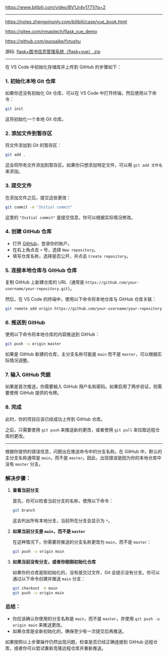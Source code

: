 https://www.bilibili.com/video/BV1Jr4y1771i?p=2

***

https://notes.zhengxinonly.com/bilibili/case/vue_book.html

https://gitee.com/nmaptech/flask_vue_demo

https://github.com/guosaike/fvtushu



源码: [flask+图书信息管理系统（flask+vue）.zip](flask+图书信息管理系统（flask+vue）.zip) 

***



在 VS Code 中初始化存储库并上传到 GitHub 的步骤如下：

### 1. 初始化本地 Git 仓库
如果你还没有初始化 Git 仓库，可以在 VS Code 中打开终端，然后使用以下命令：
```bash
git init
```
这将初始化一个本地 Git 仓库。

### 2. 添加文件到暂存区
将文件添加到 Git 的暂存区：
```bash
git add .
```
这会将所有文件添加到暂存区。如果你只想添加特定文件，可以用 `git add 文件名` 来添加。

### 3. 提交文件
在添加文件之后，提交这些更改：
```bash
git commit -m "Initial commit"
```
这里的 `"Initial commit"` 是提交信息，你可以根据实际情况修改。

### 4. 创建 GitHub 仓库
- 打开 [GitHub](https://github.com/)，登录你的账户。
- 在右上角点击 `+` 号，选择 `New repository`。
- 填写仓库名称，选择是否公开，并点击 `Create repository`。

### 5. 连接本地仓库与 GitHub 仓库
复制 GitHub 上新建仓库的 URL（通常是 `https://github.com/your-username/your-repository.git`）。

然后，在 VS Code 的终端中，使用以下命令将本地仓库与 GitHub 仓库关联：
```bash
git remote add origin https://github.com/your-username/your-repository.git
```

### 6. 推送到 GitHub
使用以下命令将本地仓库的内容推送到 GitHub：
```bash
git push -u origin master
```
如果是 GitHub 新建的仓库，主分支名称可能是 `main` 而不是 `master`，可以根据实际情况调整。

### 7. 输入 GitHub 凭据
如果是首次推送，你需要输入 GitHub 用户名和密码。如果启用了两步验证，则需要使用 GitHub 提供的令牌。

### 8. 完成
此时，你的项目应该已经成功上传到 GitHub 仓库。

之后，只需要使用 `git push` 来推送新的更改，或者使用 `git pull` 来拉取远程仓库的更改。

***
根据你提供的错误信息，问题出在推送命令中的分支名称。在 GitHub 中，默认的主分支名称通常是 `main`，而不是 `master`。因此，出现错误是因为你的本地仓库中没有 `master` 分支。

### 解决步骤：

1. **查看当前分支**
   
   首先，你可以检查当前分支的名称，使用以下命令：
   ```bash
   git branch
   ```
   这会列出所有本地分支，当前所在分支会显示为 `*`。

2. **如果当前分支是 `main`，而不是 `master`**

   在这种情况下，你需要将推送的分支名称更改为 `main`，而不是 `master`：
   ```bash
   git push -u origin main
   ```

3. **如果当前没有分支，或者你刚刚初始化仓库**

   如果你的仓库是刚初始化的，没有提交过文件，Git 会提示没有分支。你可以通过以下命令创建并推送 `main` 分支：
   ```bash
   git checkout -b main
   git push -u origin main
   ```

### 总结：

- 你应该确认你使用的分支名称是 `main`，而不是 `master`，并使用 `git push -u origin main` 来推送更改。
- 如果仓库是全新初始化的，确保至少有一次提交后再推送。

如果按照以上步骤操作仍然出现问题，检查是否已经正确连接到 GitHub 远程仓库，或者你可以尝试重新克隆远程仓库并重新推送。